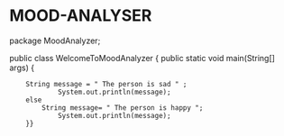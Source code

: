 # MOOD-ANALYSER
package MoodAnalyzer;

public class WelcomeToMoodAnalyzer 
{
	public static void main(String[] args) {
		
		String message = " The person is sad " ;
				System.out.println(message);
        else
			String message= " The person is happy ";
				System.out.println(message);
        }}
